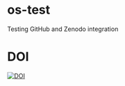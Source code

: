 # os-test
Testing GitHub and Zenodo integration

# DOI

[![DOI](https://sandbox.zenodo.org/badge/788661247.svg)](https://sandbox.zenodo.org/doi/10.5072/zenodo.46974)

